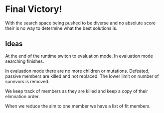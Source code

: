 # Final Victory!

With the search space being pushed to be diverse and no absolute score their is no way to determine what the best solutions is.

## Ideas

At the end of the runtime switch to evaluation mode. In evaluation mode searching finishes.

In evaluation mode there are no more children or mutations. Defeated, passive members are killed and not replaced. The lower limit on number of survivors is removed.

We keep track of members as they are killed and keep a copy of their elimnation order.

When we reduce the sim to one member we have a list of fit members.


